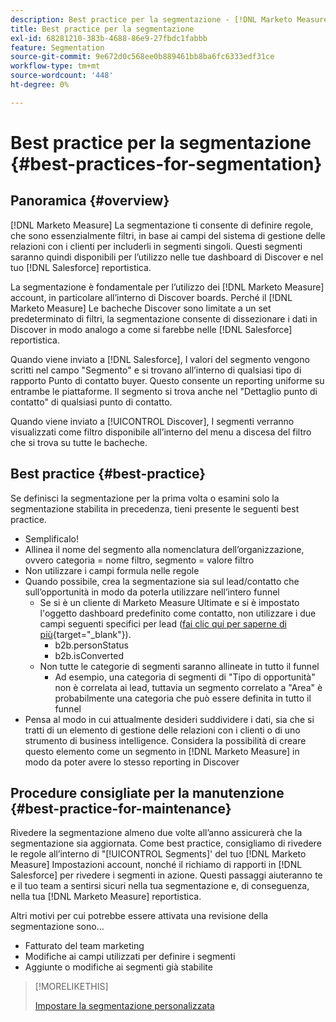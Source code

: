```yaml
---
description: Best practice per la segmentazione - [!DNL Marketo Measure]
title: Best practice per la segmentazione
exl-id: 68281210-383b-4688-86e9-27fbdc1fabbb
feature: Segmentation
source-git-commit: 9e672d0c568ee0b889461bb8ba6fc6333edf31ce
workflow-type: tm+mt
source-wordcount: '448'
ht-degree: 0%

---
```


# Best practice per la segmentazione {#best-practices-for-segmentation}

## Panoramica {#overview}

[!DNL Marketo Measure] La segmentazione ti consente di definire regole, che sono essenzialmente filtri, in base ai campi del sistema di gestione delle relazioni con i clienti per includerli in segmenti singoli. Questi segmenti saranno quindi disponibili per l’utilizzo nelle tue dashboard di Discover e nel tuo [!DNL Salesforce] reportistica.

La segmentazione è fondamentale per l’utilizzo dei [!DNL Marketo Measure] account, in particolare all’interno di Discover boards. Perché il [!DNL Marketo Measure] Le bacheche Discover sono limitate a un set predeterminato di filtri, la segmentazione consente di dissezionare i dati in Discover in modo analogo a come si farebbe nelle [!DNL Salesforce] reportistica.

Quando viene inviato a [!DNL Salesforce], I valori del segmento vengono scritti nel campo &quot;Segmento&quot; e si trovano all’interno di qualsiasi tipo di rapporto Punto di contatto buyer. Questo consente un reporting uniforme su entrambe le piattaforme. Il segmento si trova anche nel &quot;Dettaglio punto di contatto&quot; di qualsiasi punto di contatto.

Quando viene inviato a [!UICONTROL Discover], I segmenti verranno visualizzati come filtro disponibile all’interno del menu a discesa del filtro che si trova su tutte le bacheche.

## Best practice {#best-practice}

Se definisci la segmentazione per la prima volta o esamini solo la segmentazione stabilita in precedenza, tieni presente le seguenti best practice.

* Semplificalo!
* Allinea il nome del segmento alla nomenclatura dell’organizzazione, ovvero categoria = nome filtro, segmento = valore filtro
* Non utilizzare i campi formula nelle regole
* Quando possibile, crea la segmentazione sia sul lead/contatto che sull’opportunità in modo da poterla utilizzare nell’intero funnel
   * Se si è un cliente di Marketo Measure Ultimate e si è impostato l&#39;oggetto dashboard predefinito come contatto, non utilizzare i due campi seguenti specifici per lead ([fai clic qui per saperne di più](/help/marketo-measure-ultimate/data-integrity-requirement.md){target="_blank"}).
      * b2b.personStatus
      * b2b.isConverted
   * Non tutte le categorie di segmenti saranno allineate in tutto il funnel
      * Ad esempio, una categoria di segmenti di &quot;Tipo di opportunità&quot; non è correlata ai lead, tuttavia un segmento correlato a &quot;Area&quot; è probabilmente una categoria che può essere definita in tutto il funnel
* Pensa al modo in cui attualmente desideri suddividere i dati, sia che si tratti di un elemento di gestione delle relazioni con i clienti o di uno strumento di business intelligence. Considera la possibilità di creare questo elemento come un segmento in [!DNL Marketo Measure] in modo da poter avere lo stesso reporting in Discover

## Procedure consigliate per la manutenzione {#best-practice-for-maintenance}

Rivedere la segmentazione almeno due volte all’anno assicurerà che la segmentazione sia aggiornata. Come best practice, consigliamo di rivedere le regole all’interno di &quot;[!UICONTROL Segments]&#39; del tuo [!DNL Marketo Measure] Impostazioni account, nonché il richiamo di rapporti in [!DNL Salesforce] per rivedere i segmenti in azione. Questi passaggi aiuteranno te e il tuo team a sentirsi sicuri nella tua segmentazione e, di conseguenza, nella tua [!DNL Marketo Measure] reportistica.

Altri motivi per cui potrebbe essere attivata una revisione della segmentazione sono...

* Fatturato del team marketing
* Modifiche ai campi utilizzati per definire i segmenti
* Aggiunte o modifiche ai segmenti già stabilite

>[!MORELIKETHIS]
>
>[Impostare la segmentazione personalizzata](/help/advanced-marketo-measure-features/segmentation/custom-segmentation.md)
